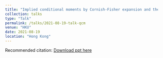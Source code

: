 ```yaml
---
title: "Implied conditional moments by Cornish-Fisher expansion and their applications"
collection: talks
type: "Talk"
permalink: /talks/2021-08-19-talk-qcm
venue: "HKU"
date: 2021-08-19
location: "Hong Kong"
---
```


Recommended citation: [Download ppt here](http://ningningzhang-nina.github.io/files/qcm.pdf)
